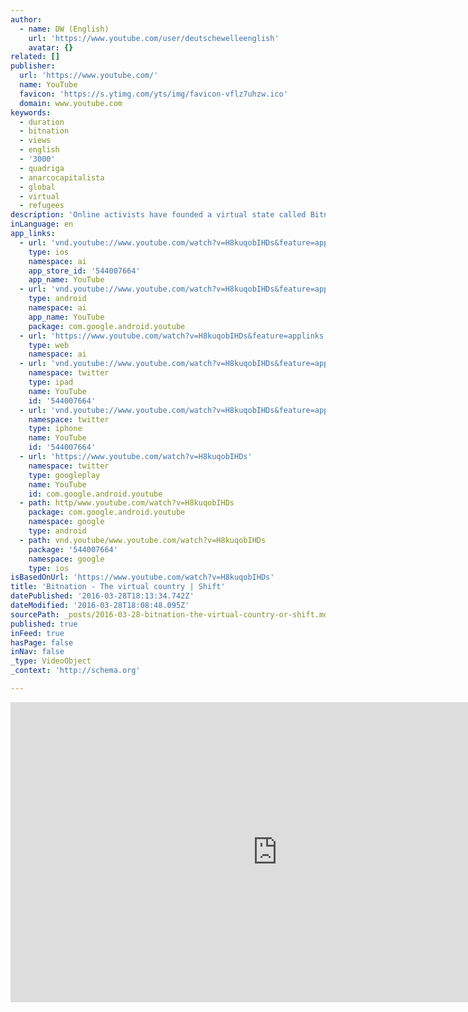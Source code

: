```yaml
---
author:
  - name: DW (English)
    url: 'https://www.youtube.com/user/deutschewelleenglish'
    avatar: {}
related: []
publisher:
  url: 'https://www.youtube.com/'
  name: YouTube
  favicon: 'https://s.ytimg.com/yts/img/favicon-vflz7uhzw.ico'
  domain: www.youtube.com
keywords:
  - duration
  - bitnation
  - views
  - english
  - '3000'
  - quadriga
  - anarcocapitalista
  - global
  - virtual
  - refugees
description: 'Online activists have founded a virtual state called Bitnation. The decentralized organization is designed as an alternative to traditional states. There are no limits, and a wide range of options. More from this edition of Shift: http://www.dw.com/en/shift-living-in-the-digital-age-2016-03-14/e-19073006-9798'
inLanguage: en
app_links:
  - url: 'vnd.youtube://www.youtube.com/watch?v=H8kuqobIHDs&feature=applinks'
    type: ios
    namespace: ai
    app_store_id: '544007664'
    app_name: YouTube
  - url: 'vnd.youtube://www.youtube.com/watch?v=H8kuqobIHDs&feature=applinks'
    type: android
    namespace: ai
    app_name: YouTube
    package: com.google.android.youtube
  - url: 'https://www.youtube.com/watch?v=H8kuqobIHDs&feature=applinks'
    type: web
    namespace: ai
  - url: 'vnd.youtube://www.youtube.com/watch?v=H8kuqobIHDs&feature=applinks'
    namespace: twitter
    type: ipad
    name: YouTube
    id: '544007664'
  - url: 'vnd.youtube://www.youtube.com/watch?v=H8kuqobIHDs&feature=applinks'
    namespace: twitter
    type: iphone
    name: YouTube
    id: '544007664'
  - url: 'https://www.youtube.com/watch?v=H8kuqobIHDs'
    namespace: twitter
    type: googleplay
    name: YouTube
    id: com.google.android.youtube
  - path: http/www.youtube.com/watch?v=H8kuqobIHDs
    package: com.google.android.youtube
    namespace: google
    type: android
  - path: vnd.youtube/www.youtube.com/watch?v=H8kuqobIHDs
    package: '544007664'
    namespace: google
    type: ios
isBasedOnUrl: 'https://www.youtube.com/watch?v=H8kuqobIHDs'
title: 'Bitnation - The virtual country | Shift'
datePublished: '2016-03-28T18:13:34.742Z'
dateModified: '2016-03-28T18:08:48.095Z'
sourcePath: _posts/2016-03-28-bitnation-the-virtual-country-or-shift.md
published: true
inFeed: true
hasPage: false
inNav: false
_type: VideoObject
_context: 'http://schema.org'

---
```

<iframe src="https://cdn.embedly.com/widgets/media.html?src=https%3A%2F%2Fwww.youtube.com%2Fembed%2FH8kuqobIHDs%3Ffeature%3Doembed&amp;url=https%3A%2F%2Fwww.youtube.com%2Fwatch%3Fv%3DH8kuqobIHDs&amp;image=https%3A%2F%2Fi.ytimg.com%2Fvi%2FH8kuqobIHDs%2Fhqdefault.jpg&amp;key=b7d04c9b404c499eba89ee7072e1c4f7&amp;type=text%2Fhtml&amp;schema=youtube" width="854" height="480" scrolling="no" frameborder="0" allowfullscreen="allowfullscreen" style=""></iframe>